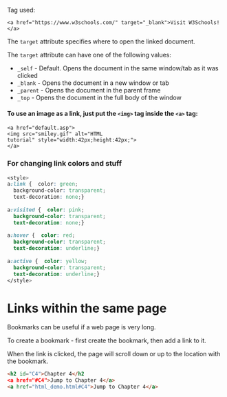 

Tag used: <a>

```<a href="https://www.w3schools.com/" target="_blank">Visit W3Schools!</a>```

The `target` attribute specifies where to open the linked document.

The `target` attribute can have one of the following values:

-   `_self` - Default. Opens the document in the same window/tab as it was clicked
-   `_blank` - Opens the document in a new window or tab
-   `_parent` - Opens the document in the parent frame
-   `_top` - Opens the document in the full body of the window


#### To use an image as a link, just put the `<img>` tag inside the `<a>` tag:

```
<a href="default.asp">  
<img src="smiley.gif" alt="HTML tutorial" style="width:42px;height:42px;">  
</a>
```

### For changing link colors and stuff
``` css
<style>  
a:link {  color: green;  
  background-color: transparent;  
  text-decoration: none;}  
  
a:visited {  color: pink;  
  background-color: transparent;  
  text-decoration: none;}  
  
a:hover {  color: red;  
  background-color: transparent;  
  text-decoration: underline;}  
  
a:active {  color: yellow;  
  background-color: transparent;  
  text-decoration: underline;}  
</style>

```

# Links within the same page
Bookmarks can be useful if a web page is very long.

To create a bookmark - first create the bookmark, then add a link to it.

When the link is clicked, the page will scroll down or up to the location with the bookmark.

``` html
<h2 id="C4">Chapter 4</h2
<a href="#C4">Jump to Chapter 4</a>
<a href="html_demo.html#C4">Jump to Chapter 4</a>
```

